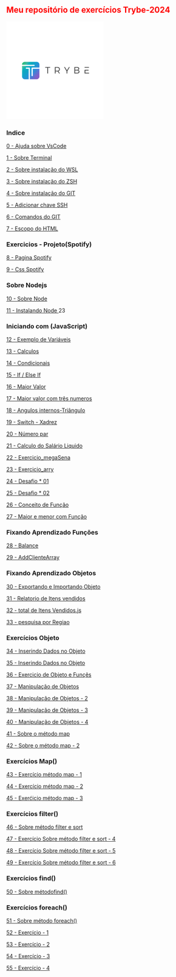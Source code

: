  <html>
 <h2 style="Color:red">Meu repositório de exercícios Trybe-2024</h2> 
 <img src="Importante/img/lg.webp" alt="logo">
 
### Indice ###  
[0 - Ajuda sobre VsCode](https://github.com/Fas-DevNaWeb/Trybe-exercicios/blob/main/Importante/00_ajudaSobreVsCode.js "0 - Ajuda sobre VsCode")


[1 - Sobre Terminal](https://github.com/Fas-DevNaWeb/Trybe-exercicios/blob/main/Importante/01_sobre-terminal.js "1 - Sobre Terminal")

[2 - Sobre instalação do WSL](https://github.com/Fas-DevNaWeb/Trybe-exercicios/blob/main/Importante/02_configuracao-WSL.js "1 - Sobre instalação do WSL")

[3 - Sobre instalação do ZSH](https://github.com/Fas-DevNaWeb/Trybe-exercicios/blob/main/Importante/03_instalacaoZSH.js "1 - Sobre instalação do ZSH")

[4 - Sobre instalação do GIT](https://github.com/Fas-DevNaWeb/Trybe-exercicios/blob/main/Importante/04_instalacao-doGit.js "1 - Sobre instalação do GIT")

[5 - Adicionar chave SSH](https://github.com/Fas-DevNaWeb/Trybe-exercicios/blob/main/Importante/05_adicionando-chaveSSH.js "1 - Adicionar chave SSH")

[6 - Comandos do GIT](https://github.com/Fas-DevNaWeb/Trybe-exercicios/blob/main/Importante/06_comandos-do-GIT.js "6 - Comandos do GIT")

[7 - Escopo do HTML](https://github.com/Fas-DevNaWeb/Trybe-exercicios/blob/main/Importante/07_escopo-Html.js "7 - Escopo do HTML")

   <h3>Exercicios - Projeto(Spotify)</h3>

[8 - Pagina Spotify ](https://github.com/Fas-DevNaWeb/Trybe-exercicios/blob/main/Page-Spotify/spotify.html "7 - Pagina Spotify")

[9 - Css Spotify ](https://github.com/Fas-DevNaWeb/Trybe-exercicios/blob/main/Page-Spotify/css/spotify.css "7 - Css Spotify")

   <h3>Sobre Nodejs</h3>

[10 - Sobre Node ](https://github.com/Fas-DevNaWeb/Trybe-exercicios/blob/main/Importante/08_sobreNode.js "10 - Sobre Node")

[11 - Instalando Node ](https://github.com/Fas-DevNaWeb/Trybe-exercicios/blob/main/Importante/09_instalcaoNodejs.js "11 - Instalando Node")23

<h3>Iniciando com (JavaScript)</h3>

[12 - Exemplo de Variáveis ](https://github.com/Fas-DevNaWeb/Trybe-exercicios/blob/main/Exrecicios-javaScript/js/calculos.js "12 - Variáveis")

[13 - Calculos ](https://github.com/Fas-DevNaWeb/Trybe-exercicios/blob/main/Exrecicios-javaScript/js/calculos.js "13 - Calculos")

[14 - Condicionais](https://github.com/Fas-DevNaWeb/Trybe-exercicios/blob/main/Exrecicios-javaScript/js/condicionais.js "14 - Condicionais")

[15 - If / Else If ](https://github.com/Fas-DevNaWeb/Trybe-exercicios/blob/main/Exrecicios-javaScript/js/ifEelseIf.js "15 - If / Else If")

[16 - Maior Valor ](https://github.com/Fas-DevNaWeb/Trybe-exercicios/blob/main/Exrecicios-javaScript/js/maiorValor.js "16 - Maior Valor")

[17 - Maior valor com três numeros](https://github.com/Fas-DevNaWeb/Trybe-exercicios/blob/main/Exrecicios-javaScript/js/maiorValorCom3Num.js "17 - Maior valor com três numeros")

[18 - Angulos internos-Triângulo](https://github.com/Fas-DevNaWeb/Trybe-exercicios/blob/main/Exrecicios-javaScript/js/triangulo.js "18 - Angulos internos-Triângulo")

[19 - Switch - Xadrez](https://github.com/Fas-DevNaWeb/Trybe-exercicios/blob/main/Exrecicios-javaScript/js/switch-xadrez.js "19 - Switch - Xadrez")

[20 - Número par](https://github.com/Fas-DevNaWeb/Trybe-exercicios/blob/main/Exrecicios-javaScript/js/numeroPar.js "20 - Número par")

[21 - Calculo do Salário Liquido](https://github.com/Fas-DevNaWeb/Trybe-exercicios/blob/main/Exrecicios-javaScript/js/calculoSalarioMinimo.js "21 - Calculo do Salário Liquido]")

[22 - Exercicio_megaSena](https://github.com/Fas-DevNaWeb/Trybe-exercicios/blob/main/Exrecicios-javaScript/js/exercicio_megaSena.js "22 - Exercicio_megaSena]")

[23 - Exercicio_arry](https://github.com/Fas-DevNaWeb/Trybe-exercicios/blob/main/Exrecicios-javaScript/js/exercicio_arry.js "23 - Exercicio_arry]")

[24 - Desafio * 01](https://github.com/Fas-DevNaWeb/Trybe-exercicios/blob/main/Exrecicios-javaScript/js/desafio_asteristico.js "24 - Desafio * 01")

[25 - Desafio * 02](https://github.com/Fas-DevNaWeb/Trybe-exercicios/blob/main/Exrecicios-javaScript/js/desafio_asteristico-02.js "25 - Desafio * 02")

[26 - Conceito de Função](https://github.com/Fas-DevNaWeb/Trybe-exercicios/blob/main/Exrecicios-javaScript/js/conceitoDeFuncao.js "26 - Conceito de Função")

[27 - Maior e menor com Função](https://github.com/Fas-DevNaWeb/Trybe-exercicios/blob/main/Exrecicios-javaScript/js/conceitoDeFuncao.js "27 - Maior e menor com Função")
</html>

### Fixando Aprendizado Funções ###

[28 - Balance](https://github.com/Fas-DevNaWeb/Trybe-exercicios/blob/main/Exrecicios-javaScript/js/balance.js "28 - Balance")

[29 - AddClienteArray](https://github.com/Fas-DevNaWeb/Trybe-exercicios/blob/main/Exrecicios-javaScript/js/cliente.js "29 - AddClienteArray")

### Fixando Aprendizado Objetos ###
[30 - Exportando e Importando Objeto](https://github.com/Fas-DevNaWeb/Trybe-exercicios/blob/main/Exrecicios-javaScript/js/exportnadoObj.js "30 - Exportando e Importando Objeto")

[31 - Relatorio de Itens vendidos](https://github.com/Fas-DevNaWeb/Trybe-exercicios/blob/main/Exrecicios-javaScript/js/itensVendidos.js "31 - Relatorio de Itens vendidos")

[32 - total de Itens Vendidos.js](https://github.com/Fas-DevNaWeb/Trybe-exercicios/blob/main/Exrecicios-javaScript/js/totalItensVendidos.js "32 - totalItensVendidos.js")

[33 - pesquisa por Regiao](https://github.com/Fas-DevNaWeb/Trybe-exercicios/blob/main/Exrecicios-javaScript/js/pesquisaRegiao.js "33 - pesquisa por Regiao")

### Exercícios Objeto ###
[34 - Inserindo Dados no Objeto](https://github.com/Fas-DevNaWeb/Trybe-exercicios/blob/main/Exrecicios-javaScript/js/inserindoDadosObjeto.js "34 - Inserindo Dados no Objeto")

[35 - Inserindo Dados no Objeto](https://github.com/Fas-DevNaWeb/Trybe-exercicios/blob/main/Exrecicios-javaScript/js/inserindoDadosObjeto.js "35 - Inserindo Dados no Objeto")

[36 - Exercicio de Objeto e Funçẽs](https://github.com/Fas-DevNaWeb/Trybe-exercicios/blob/main/Exrecicios-javaScript/js/exerObjetoFuncoes.js "36 - Exercicio de Objeto e Funçẽs")

[37 - Manipulação de Objetos](https://github.com/Fas-DevNaWeb/Trybe-exercicios/blob/main/Exrecicios-javaScript/js/manipulacaoObjeto1.js "37 - Manipulação de Objetos")

[38 - Manipulação de Objetos - 2](https://github.com/Fas-DevNaWeb/Trybe-exercicios/blob/main/Exrecicios-javaScript/js/manipulacaoObjeto2.js "38 - Manipulação de Objetos - 2")

[39 - Manipulação de Objetos - 3](https://github.com/Fas-DevNaWeb/Trybe-exercicios/blob/main/Exrecicios-javaScript/js/manipulacaoObjeto3.js "39 - Manipulação de Objetos - 3")

[40 - Manipulação de Objetos - 4](https://github.com/Fas-DevNaWeb/Trybe-exercicios/blob/main/Exrecicios-javaScript/js/manipulacaoObjeto4.js "40 - Manipulação de Objetos - 4")

[41 - Sobre o método map](https://github.com/Fas-DevNaWeb/Trybe-exercicios/blob/main/Exrecicios-javaScript/js/sobreMetodoMap.js "41 - Sbre o método map")

[42 - Sobre o método map - 2](https://github.com/Fas-DevNaWeb/Trybe-exercicios/blob/main/Exrecicios-javaScript/js/mapParte2.js "41 - Sbre o método map - 2")

### Exercícios Map() ###  

[43 - Exercício método map - 1](https://github.com/Fas-DevNaWeb/Trybe-exercicios/blob/main/Exrecicios-javaScript/js/sobreMap.js "43 - Exerćicio método map - 1")

[44 - Exercício método map - 2](https://github.com/Fas-DevNaWeb/Trybe-exercicios/blob/main/Exrecicios-javaScript/js/exercicioMap2.js "44 - Exerćicio método map - 2")

[45 - Exerćicio método map - 3](https://github.com/Fas-DevNaWeb/Trybe-exercicios/blob/main/Exrecicios-javaScript/js/mapParte3.js "45 - Exerćicio método map - 3")

### Exercícios filter() ###  

[46 - Sobre método filter e sort ](https://github.com/Fas-DevNaWeb/Trybe-exercicios/blob/main/Exrecicios-javaScript/js/sobreFilter.js "46 - Exerćicio método filter e sort - 4")

[47 - Exercício Sobre método filter e sort - 4](https://github.com/Fas-DevNaWeb/Trybe-exercicios/blob/main/Exrecicios-javaScript/js/sobreFilter.js "46 - Exerćicio método filter e sort")

[48 - Exercício Sobre método filter e sort - 5](https://github.com/Fas-DevNaWeb/Trybe-exercicios/blob/main/Exrecicios-javaScript/js/sobreFilter.js "48 - Exerćicio método filter e sort - 5")

[49 - Exercício Sobre método filter e sort - 6](https://github.com/Fas-DevNaWeb/Trybe-exercicios/blob/main/Exrecicios-javaScript/js/filterExer48.js "49 - Exerćicio método filter e sort - 6")

### Exercícios find() ###  
[50 - Sobre métodofind()](https://github.com/Fas-DevNaWeb/Trybe-exercicios/blob/main/Exrecicios-javaScript/js/sobreFind.js "50 - Sobre método find()")

### Exercícios foreach() ###  
[51 - Sobre método foreach()](https://github.com/Fas-DevNaWeb/Trybe-exercicios/blob/main/Exrecicios-javaScript/js/sobreForeach.js "51 - Sobre método foreach()")

[52 - Exercício - 1](https://github.com/Fas-DevNaWeb/Trybe-exercicios/blob/main/Exrecicios-javaScript/js/exercicio1.js "52 - Exercício - 1")

[53 - Exercício - 2](https://github.com/Fas-DevNaWeb/Trybe-exercicios/blob/main/Exrecicios-javaScript/js/exercicio2.js "53 - Exercício - 2")

[54 - Exercício - 3](https://github.com/Fas-DevNaWeb/Trybe-exercicios/blob/main/Exrecicios-javaScript/js/exercicio3.js "54 - Exercício - 3")

[55 - Exercício - 4](https://github.com/Fas-DevNaWeb/Trybe-exercicios/blob/main/Exrecicios-javaScript/js/exercicio4.js "55 - Exercício - 4")
</html>